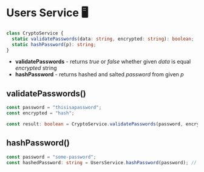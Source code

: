 # Users Service 🖥️

```ts
class CryptoService {
  static validatePasswords(data: string, encrypted: string): boolean;
  static hashPassword(p): string;
}
```

- **validatePasswords** - returns _true_ or _false_ whether given _data_ is equal _encrypted_ string
- **hashPassword** - returns hashed and salted _password_ from given _p_

## validatePasswords()

```ts
const password = "thisisapassword";
const encrypted = "hash";

const result: boolean = CryptoService.validatePasswords(password, encrypted); // true or false
```

## hashPassword()

```ts
const password = "some-password";
const hashedPassword: string = UsersService.hashPassword(password); // hashed password
```
